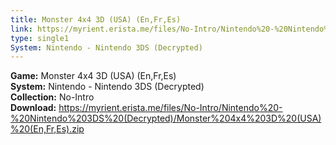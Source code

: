 ```yaml
---
title: Monster 4x4 3D (USA) (En,Fr,Es)
link: https://myrient.erista.me/files/No-Intro/Nintendo%20-%20Nintendo%203DS%20(Decrypted)/Monster%204x4%203D%20(USA)%20(En,Fr,Es).zip
type: single1
System: Nintendo - Nintendo 3DS (Decrypted)
---
```

<b>Game:</b> Monster 4x4 3D (USA) (En,Fr,Es)<br>
<b>System:</b> Nintendo - Nintendo 3DS (Decrypted)<br>
<b>Collection:</b> No-Intro<br>
<b>Download:</b> https://myrient.erista.me/files/No-Intro/Nintendo%20-%20Nintendo%203DS%20(Decrypted)/Monster%204x4%203D%20(USA)%20(En,Fr,Es).zip
